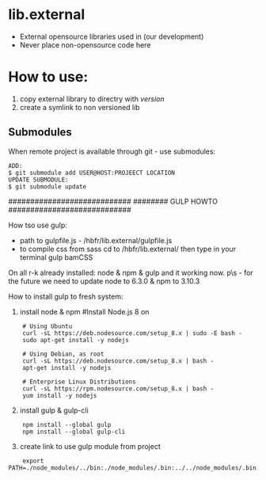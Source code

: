 lib.external
============

* External opensource libraries used in (our development)
* Never place non-opensource code here

How to use:
===========

1. copy external library to directry with *version*
2. create a symlink to non versioned lib


Submodules
----------

When remote project is available through git - use submodules:

    ADD:
    $ git submodule add USER@HOST:PROJEECT LOCATION
    UPDATE SUBMODULE:
    $ git submodule update


############################
########  GULP HOWTO
############################

How tso use gulp:
- path to gulpfile.js - /hbfr/lib.external/gulpfile.js
- to compile css from sass cd to /hbfr/lib.external/ then type in your terminal gulp bamCSS

On all r-k already installed: node & npm & gulp and it working now.
p\s - for the future we need to update node to 6.3.0 & npm to 3.10.3 

How to install gulp to fresh system:
1) install node & npm
    #Install Node.js 8 on
```    
    # Using Ubuntu
    curl -sL https://deb.nodesource.com/setup_8.x | sudo -E bash -
    sudo apt-get install -y nodejs

    # Using Debian, as root
    curl -sL https://deb.nodesource.com/setup_8.x | bash -
    apt-get install -y nodejs

    # Enterprise Linux Distributions
    curl -sL https://rpm.nodesource.com/setup_8.x | bash -
    yum install -y nodejs
```
2) install gulp & gulp-cli
```
    npm install --global gulp
    npm install --global gulp-cli
```
3) create link to use gulp module from project
```
    export PATH=./node_modules/../bin:./node_modules/.bin:../../node_modules/.bin:$PATH
```
